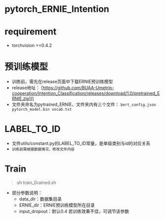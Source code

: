 # pytorch_ERNIE_Intention

# requirement
- torchvision >=0.4.2
# 预训练模型
- 训练前，需先在release页面中下载ERNIE预训练模型
- release地址： [https://github.com/BUAA-Umetrip-cooperation/Intention_Classification/releases/download/1.0/pretrained_ERNIE.zip]()
- 文件夹命名为pytrained_ERNIE，文件夹内有三个文件： `bert_config.json
  pytorch_model.bin vocab.txt`
# LABEL_TO_ID
- 文件utils/constant.py的LABEL_TO_ID常量，是单级类别与id的对应关系
- `训练前需根据数据情况，修改文件内容`
# Train
> sh train_Grained.sh 

- 部分参数说明：
    -  data_dir：数据集目录
    -  ERNIE_dir：ERNIE预训练模型所在目录
    -  input_dropout：默认0.4 若训练效果不佳，可调节该参数
